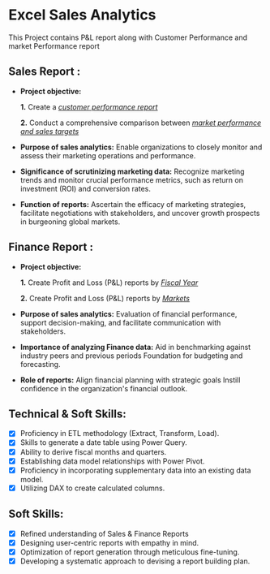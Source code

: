 # Excel Sales Analytics
This Project contains P&L report along with Customer Performance and market Performance report 
## Sales Report :


- **Project objective:** 

    **1.** Create a _[customer performance report](https://github.com/Princekrdev/AtliQ-Excel-Report/blob/main/Customer%20Performance%20Report.pdf)_ 

    **2.** Conduct a comprehensive comparison between _[market performance and sales targets](https://github.com/Princekrdev/AtliQ-Excel-Report/blob/main/Market%20Performance%20vs%20Target%20Report.pdf)_

- **Purpose of sales analytics:** Enable organizations to closely monitor and assess their marketing operations and performance.

- **Significance of scrutinizing marketing data:** Recognize marketing trends and monitor crucial performance metrics, such as return on investment (ROI) and conversion rates.

- **Function of reports:**  Ascertain the efficacy of marketing strategies, facilitate negotiations with stakeholders, and uncover growth prospects in burgeoning global markets.


## Finance Report :

- **Project objective:** 

    **1.** Create Profit and Loss (P&L) reports by _[Fiscal Year](https://github.com/Princekrdev/AtliQ-Excel-Report/blob/main/P%26L%20Statement%20by%20Fiscal%20Year.pdf)_ 

   **2.** Create Profit and Loss (P&L) reports by _[Markets](https://github.com/Princekrdev/AtliQ-Excel-Report/blob/main/P%26L%20Statement%20by%20Markets.pdf)_

- **Purpose of sales analytics:** Evaluation of financial performance, support decision-making, and facilitate communication with stakeholders.

- **Importance of analyzing Finance data:** Aid in benchmarking against industry peers and previous periods Foundation for budgeting and forecasting.

- **Role of reports:** Align financial planning with strategic goals Instill confidence in the organization's financial outlook.


## Technical & Soft Skills:
- [x]	Proficiency in ETL methodology (Extract, Transform, Load).
- [x]	Skills to generate a date table using Power Query.
- [x]	Ability to derive fiscal months and quarters.
- [x]	Establishing data model relationships with Power Pivot.
- [x]	Proficiency in incorporating supplementary data into an existing data model.
- [x]	Utilizing DAX to create calculated columns.

## Soft Skills:
- [x]	Refined understanding of Sales & Finance Reports
- [x]	Designing user-centric reports with empathy in mind.
- [x]	Optimization of report generation through meticulous fine-tuning.
- [x]	Developing a systematic approach to devising a report building plan.
